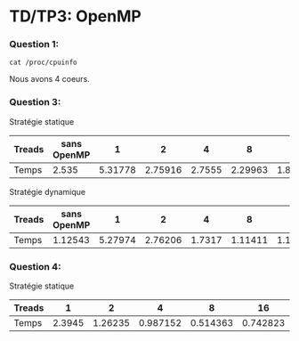 # TD/TP3: OpenMP

### Question 1:

    cat /proc/cpuinfo

Nous avons 4 coeurs.

### Question 3:
Stratégie statique

| Treads |  sans OpenMP | 	1  |	2  |  4  | 	8  |	16  |  32  |
| ------------- | ------------- | ------------- | ------------- | ------------- | ------------- | ------------- | ------------- |    
| Temps| 2.535 |	5.31778 | 2.75916	 | 2.7555  |	2.29963 |	1.89546 |	1.20037 |  

Stratégie dynamique

| Treads |  sans OpenMP | 	1  |	2  |  4  | 	8  |	16  |  32  |
| ------------- | ------------- | ------------- | ------------- | ------------- | ------------- | ------------- | ------------- |    
| Temps| 1.12543 |	5.27974 | 2.76206	 | 1.7317  |	1.11411 |	1.13456 |	1.14206 |

### Question 4:
Stratégie statique

| Treads | 	1  |	2  |  4  | 	8  |	16  |  32  |
| ------------- | ------------- | ------------- | ------------- | ------------- | ------------- | ------------- |    
| Temps|	2.3945 | 1.26235	 | 0.987152  |	0.514363 |	0.742823 |	0.84205 |
